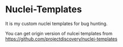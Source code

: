 # Nuclei-Templates

It is my custom nuclei templates for bug hunting.

You can get origin version of nulcei templates from https://github.com/projectdiscovery/nuclei-templates
